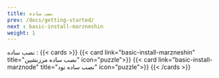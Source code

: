 ```yaml
---
title: نصب ساده
prev: /docs/getting-started/
next : basic-install-marzneshin
weight: 1
---
```

نصب ساده :
{{< cards >}}
    {{< card link="basic-install-marzneshin" title="نصب ساده مرزنشین" icon="puzzle">}}
    {{< card link="basic-install-marznode" title="نصب ساده نود" icon="puzzle">}}
{{< /cards >}}